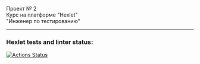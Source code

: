 Проект № 2</br>
Курс на платформе "Hexlet"</br>
"Инженер по тестированию"
***




### Hexlet tests and linter status:
[![Actions Status](https://github.com/RemoSet/qa-engineer-project-85/workflows/hexlet-check/badge.svg)](https://github.com/RemoSet/qa-engineer-project-85/actions)
